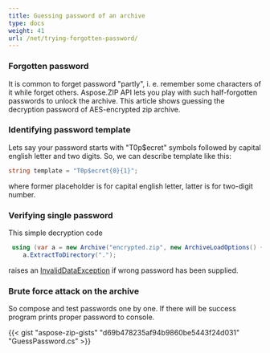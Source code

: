 ```yaml
---
title: Guessing password of an archive
type: docs
weight: 41
url: /net/trying-forgotten-password/
---
```


### **Forgotten password**

It is common to forget password "partly", i. e. remember some characters of it while forget others.
Aspose.ZIP API lets you play with such half-forgotten passwords to unlock the archive. This article shows guessing the decryption password of AES-encrypted zip archive.

### **Identifying password template**

Lets say your password starts with "T0p$ecret" symbols followed by capital english letter and two digits. So, we can describe template like this: 
```c#
string template = "T0p$ecret{0}{1}";
```
where former placeholder is for capital english letter, latter is for two-digit number.

### **Verifying single password** 
This simple decryption code 
```c#
 using (var a = new Archive("encrypted.zip", new ArchiveLoadOptions() {DecryptionPassword = password}))
    a.ExtractToDirectory(".");
```
raises an [InvalidDataException](https://docs.microsoft.com/en-us/dotnet/api/system.io.invaliddataexception) if wrong password has been supplied.

### **Brute force attack on the archive**

So compose and test passwords one by one. If there will be success program prints proper password to console.

{{< gist "aspose-zip-gists" "d69b478235af94b9860be5443f24d031" "GuessPassword.cs" >}}